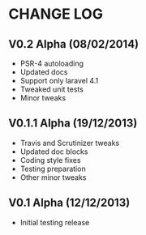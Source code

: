 CHANGE LOG
==========


## V0.2 Alpha (08/02/2014)

* PSR-4 autoloading
* Updated docs
* Support only laravel 4.1
* Tweaked unit tests
* Minor tweaks


## V0.1.1 Alpha (19/12/2013)

* Travis and Scrutinizer tweaks
* Updated doc blocks
* Coding style fixes
* Testing preparation
* Other minor tweaks


## V0.1 Alpha (12/12/2013)

* Initial testing release
